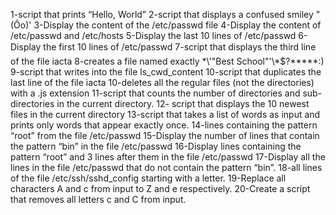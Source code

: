 1-script that prints “Hello, World”
2-script that displays a confused smiley "(Ôo)'
3-Display the content of the /etc/passwd file
4-Display the content of /etc/passwd and /etc/hosts
5-Display the last 10 lines of /etc/passwd
6-Display the first 10 lines of /etc/passwd
7-script that displays the third line of the file iacta
8-creates a file named exactly \*\\'"Best School"\'\\*$\?\*\*\*\*\*:)
9-script that writes into the file ls_cwd_content
10-script that duplicates the last line of the file iacta
10-deletes all the regular files (not the directories) with a .js extension
11-script that counts the number of directories and sub-directories in the current directory.
12- script that displays the 10 newest files in the current directory
13-script that takes a list of words as input and prints only words that appear exactly once.
14-lines containing the pattern “root” from the file /etc/passwd
15-Display the number of lines that contain the pattern “bin” in the file /etc/passwd
16-Display lines containing the pattern “root” and 3 lines after them in the file /etc/passwd
17-Display all the lines in the file /etc/passwd that do not contain the pattern “bin”.
18-all lines of the file /etc/ssh/sshd_config starting with a letter.
19-Replace all characters A and c from input to Z and e respectively.
20-Create a script that removes all letters c and C from input.


